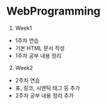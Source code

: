 # WebProgramming

1. Week1
  - 1주차 연습
  - 기본 HTML 문서 작성
  - 1주차 공부 내용 정리
2. Week2
  - 2주차 연습
  - 표, 링크, 시맨틱 태그 등 추가
  - 2주차 공부 내용 정리 추가
